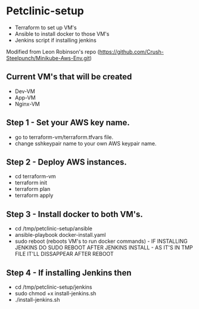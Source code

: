 # Petclinic-setup
- Terraform to set up VM's
- Ansible to install docker to those VM's
- Jenkins script if installing jenkins
 
Modified from Leon Robinson's repo (https://github.com/Crush-Steelpunch/Minikube-Aws-Env.git)

## Current VM's that will be created

- Dev-VM
- App-VM
- Nginx-VM

## Step 1 - Set your AWS key name.

- go to terraform-vm/terraform.tfvars file.
- change sshkeypair name to your own AWS keypair name.

## Step 2 - Deploy AWS instances.

- cd terraform-vm
- terraform init
- terraform plan 
- terraform apply

## Step 3 - Install docker to both VM's.

- cd /tmp/petclinic-setup/ansible
- ansible-playbook docker-install.yaml
- sudo reboot (reboots VM's to run docker commands) - IF INSTALLING JENKINS DO SUDO REBOOT AFTER JENKINS INSTALL - AS IT'S IN TMP FILE IT'LL DISSAPPEAR AFTER REBOOT

## Step 4 - If installing Jenkins then

- cd /tmp/petclinic-setup/jenkins
- sudo chmod +x install-jenkins.sh
- ./install-jenkins.sh
